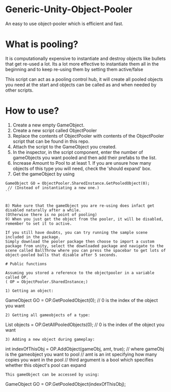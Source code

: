 # Generic-Unity-Object-Pooler
An easy to use object-pooler which is efficient and fast.

# What is pooling? 
It is computationally expensive to instantiate and destroy objects like bullets that get re-used a lot.
Its a lot more effective to instantiate them all in the beginning and to keep re-using them by setting them active/false

This script can act as a pooling control hub, it will create all pooled objects you need at the start and objects can be called as and when needed by other scripts.

# How to use?
1) Create a new empty GameObject.
2) Create a new script called ObjectPooler
3) Replace the contents of ObjectPooler with contents of the ObjectPooler script that can be found in this repo.
4) Attach the script to the GameObject you created.
5) In the inspector, in the script component, enter the number of gameObjects you want pooled and then add their prefabs to the list.
6) Increase Amount to Pool to at least 1. If you are unsure how many objects of this type you will need, check the 'should expand' box.
7) Get the gameObject by using 
```
GameObject GO = ObjectPooler.SharedInstance.GetPooledObject(0);
 // (Instead of instantiating a new one.)
``


8) Make sure that the gameObject you are re-using does infact get disabled naturally after a while.
(Otherwise there is no point of pooling)
9) When you just get the object from the pooler, it will be disabled, remember to set it to active.

If you still have doubts, you can try running the sample scene included in the package. 
Simply download the pooler package then choose to import a custom package from unity, select the downloaded package and navigate to the scene called BallThrow where you can press the spacebar to get lots of object-pooled balls that disable after 5 seconds.

# Public functions

Assuming you stored a reference to the objectpooler in a variable called OP. 
( OP = ObjectPooler.SharedInstance;)

1) Getting an object:
```
GameObject GO = OP.GetPooledObject(0); // 0 is the index of the object you want
```
2) Getting all gameobjects of a type:
```
List<GameObject> objects = OP.GetAllPooledObjects(0); // 0 is the index of the object you want
 ```
3) Adding a new object during gameplay:
 ```
int indexOfThisObj = OP.AddObject(gameObj, amt, true);
// where gameObj is the gameobject you want to pool
// amt is an int specifying how many copies you want in the pool
// third argument is a bool which specifies whether this object's pool can expand
 ```
This gameObject can be accessed by using:
```
GameObject GO = OP.GetPooledObject(indexOfThisObj);
```
